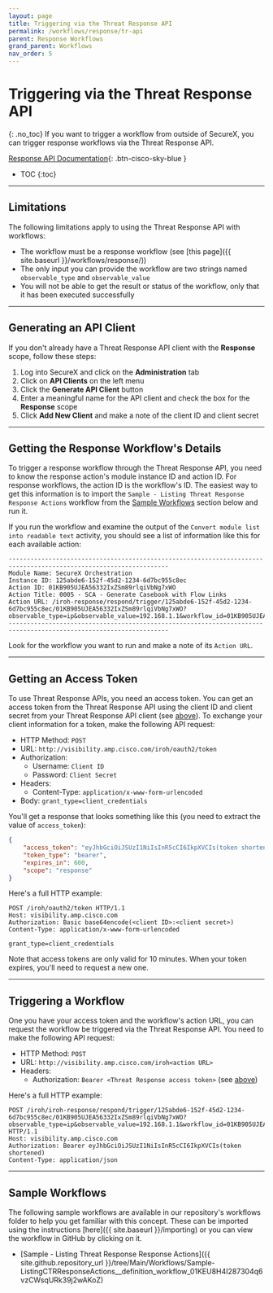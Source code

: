 ```yaml
---
layout: page
title: Triggering via the Threat Response API
permalink: /workflows/response/tr-api
parent: Response Workflows
grand_parent: Workflows
nav_order: 5
---
```


# Triggering via the Threat Response API
{: .no_toc}
If you want to trigger a workflow from outside of SecureX, you can trigger response workflows via the Threat Response API.

[Response API Documentation](https://visibility.amp.cisco.com/iroh/iroh-response/index.html){: .btn-cisco-sky-blue }

- TOC
{:toc}

---

## Limitations
The following limitations apply to using the Threat Response API with workflows:
* The workflow must be a response workflow (see [this page]({{ site.baseurl }}/workflows/response/))
* The only input you can provide the workflow are two strings named `observable_type` and `observable_value`
* You will not be able to get the result or status of the workflow, only that it has been executed successfully

---

## Generating an API Client
If you don't already have a Threat Response API client with the **Response** scope, follow these steps:

1. Log into SecureX and click on the **Administration** tab
1. Click on **API Clients** on the left menu
1. Click the **Generate API Client** button
1. Enter a meaningful name for the API client and check the box for the **Response** scope
1. Click **Add New Client** and make a note of the client ID and client secret

---

## Getting the Response Workflow's Details
To trigger a response workflow through the Threat Response API, you need to know the response action's module instance ID and action ID. For response workflows, the action ID is the workflow's ID. The easiest way to get this information is to import the `Sample - Listing Threat Response Response Actions` workflow from the [Sample Workflows](#sample-workflows) section below and run it.

If you run the workflow and examine the output of the `Convert module list into readable text` activity, you should see a list of information like this for each available action:
```text
------------------------------------------------------------------------------------------------------------------
Module Name: SecureX Orchestration
Instance ID: 125abde6-152f-45d2-1234-6d7bc955c8ec
Action ID: 01KB905UJEA56332IxZSm89rlqiVbNg7xWO
Action Title: 0005 - SCA - Generate Casebook with Flow Links
Action URL: /iroh-response/respond/trigger/125abde6-152f-45d2-1234-6d7bc955c8ec/01KB905UJEA56332IxZSm89rlqiVbNg7xWO?observable_type=ip&observable_value=192.168.1.1&workflow_id=01KB905UJEA56332IxZSm89rlqiVbNg7xWO
------------------------------------------------------------------------------------------------------------------
```

Look for the workflow you want to run and make a note of its `Action URL`.

---

## Getting an Access Token
To use Threat Response APIs, you need an access token. You can get an access token from the Threat Response API using the client ID and client secret from your Threat Response API client (see [above](#generating-an-api-client)). To exchange your client information for a token, make the following API request:
* HTTP Method: `POST`
* URL: `http://visibility.amp.cisco.com/iroh/oauth2/token`
* Authorization:
	* Username: `Client ID`
	* Password: `Client Secret`
* Headers:
	* Content-Type: `application/x-www-form-urlencoded`
* Body: `grant_type=client_credentials`

You'll get a response that looks something like this (you need to extract the value of `access_token`):
```json
{
    "access_token": "eyJhbGciOiJSUzI1NiIsInR5cCI6IkpXVCIs(token shortened)",
    "token_type": "bearer",
    "expires_in": 600,
    "scope": "response"
}
```

Here's a full HTTP example:
```text
POST /iroh/oauth2/token HTTP/1.1
Host: visibility.amp.cisco.com
Authorization: Basic base64encode(<client ID>:<client secret>)
Content-Type: application/x-www-form-urlencoded

grant_type=client_credentials
```

Note that access tokens are only valid for 10 minutes. When your token expires, you'll need to request a new one.

---

## Triggering a Workflow
One you have your access token and the workflow's action URL, you can request the workflow be triggered via the Threat Response API. You need to make the following API request:
* HTTP Method: `POST`
* URL: `http://visibility.amp.cisco.com/iroh<action URL>`
* Headers:
	* Authorization: `Bearer <Threat Response access token>` (see [above](#getting-an-access-token))

Here's a full HTTP example:
```text
POST /iroh/iroh-response/respond/trigger/125abde6-152f-45d2-1234-6d7bc955c8ec/01KB905UJEA56332IxZSm89rlqiVbNg7xWO?observable_type=ip&observable_value=192.168.1.1&workflow_id=01KB905UJEA56332IxZSm89rlqiVbNg7xWO HTTP/1.1
Host: visibility.amp.cisco.com
Authorization: Bearer eyJhbGciOiJSUzI1NiIsInR5cCI6IkpXVCIs(token shortened)
Content-Type: application/json
```

---

## Sample Workflows
The following sample workflows are available in our repository's workflows folder to help you get familiar with this concept. These can be imported using the instructions [here]({{ site.baseurl }}/importing) or you can view the workflow in GitHub by clicking on it.

* [Sample - Listing Threat Response Response Actions]({{ site.github.repository_url }}/tree/Main/Workflows/Sample-ListingCTRResponseActions__definition_workflow_01KEU8H4I287304q6vzCWsqURk39j2wAKoZ)